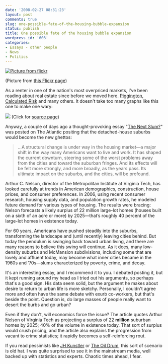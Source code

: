 ```yaml
---
date: '2008-02-27 08:31:23'
layout: post
comments: true
slug: one-possible-fate-of-the-housing-bubble-expansion
status: publish
title: One possible fate of the housing bubble expansion
wordpress_id: '603'
categories:
- Essays - other people
- News
- Politics
---
```



[![Picture from flickr](http://www.phfactor.net/wp-pics/mcmansion.jpg)](http://www.theatlantic.com/doc/200803/subprime)

(Picture from [this Flickr page](http://www.flickr.com/photos/arses/2148807464/))

As a renter in one of the nation's most overpriced markets, I've been reading about real estate since before we moved here. [Piggington](http://piggington.com/), [Calculated Risk](http://calculatedrisk.blogspot.com/) and many others. It doesn't take too many graphs like this one to make one wary:

[
![](http://www.phfactor.net/wp-pics/pigginton-dec.jpg)](http://piggington.com/another_bad_month_for_the_case_shiller_hpi)
(Click for [source page](http://piggington.com/another_bad_month_for_the_case_shiller_hpi))

Anyway, a couple of days ago a thought-provoking essay "[The Next Slum?](http://www.theatlantic.com/doc/200803/subprime)" was posted on The Atlantic positing that the detached-house suburbs would become the new ghettos:


> ...A structural change is under way in the housing market—a major shift in the way many Americans want to live and work. It has shaped the current downturn, steering some of the worst problems away from the cities and toward the suburban fringes. And its effects will be felt more strongly, and more broadly, as the years pass. Its ultimate impact on the suburbs, and the cities, will be profound.

Arthur C. Nelson, director of the Metropolitan Institute at Virginia Tech, has looked carefully at trends in American demographics, construction, house prices, and consumer preferences. In 2006, using recent consumer research, housing supply data, and population growth rates, he modeled future demand for various types of housing. The results were bracing: Nelson forecasts a likely surplus of 22 million large-lot homes (houses built on a sixth of an acre or more) by 2025—that’s roughly 40 percent of the large-lot homes in existence today.

For 60 years, Americans have pushed steadily into the suburbs, transforming the landscape and (until recently) leaving cities behind. But today the pendulum is swinging back toward urban living, and there are many reasons to believe this swing will continue. As it does, many low-density suburbs and McMansion subdivisions, including some that are lovely and affluent today, may become what inner cities became in the 1960s and ’70s—slums characterized by poverty, crime, and decay.


It's an interesting essay, and I recommend it to you. I debated posting it, but it kept running around my head as I tried out his arguments, so perhaps that's a good sign. His data seem solid, but the argument he makes about desire to return to urban life is more sketchy. Personally, I couldn't agree more and often have the same debate with exurb co-workers, but that's beside the point. Question is, do large masses of people really want to desert the burbs and go urban?

Even if they don't, will economics force the issue? The article quotes Arthur Nelson of Virginia Tech as projecting a surplus of 22 **million** suburban homes by 2025; 40% of the volume in existence today. That sort of surplus would crush pricing, and the article also explains the progression from vacant to crime statistics; it rapidly becomes a self-reinforcing rout.

If you read pessimists like [JH Kunstler](http://jameshowardkunstler.typepad.com/) or [The Oil Drum](http://www.theoildrum.com/), this sort of scenario is old hat. I was quite surprised to see it in the mainstream media, well backed up with statistics and experts. Chaotic times ahead, I fear.
